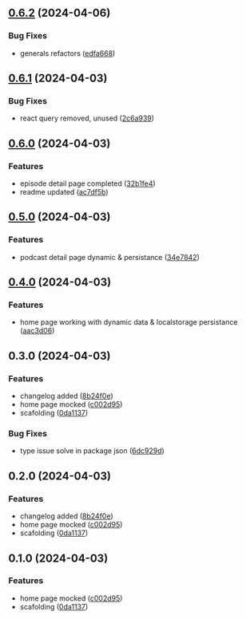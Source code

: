 

## [0.6.2](https://github.com/MarianoJimenezPerez/podcaster-app/compare/0.6.1...0.6.2) (2024-04-06)


### Bug Fixes

* generals refactors ([edfa668](https://github.com/MarianoJimenezPerez/podcaster-app/commit/edfa668a6bab0b074fd7c2f72090dc0d96f46e2f))

## [0.6.1](https://github.com/MarianoJimenezPerez/podcaster-app/compare/0.6.0...0.6.1) (2024-04-03)


### Bug Fixes

* react query removed, unused ([2c6a939](https://github.com/MarianoJimenezPerez/podcaster-app/commit/2c6a939a9339c0dfa3a634616cd1e1a3442ae44e))

## [0.6.0](https://github.com/MarianoJimenezPerez/podcaster-app/compare/0.5.0...0.6.0) (2024-04-03)


### Features

* episode detail page completed ([32b1fe4](https://github.com/MarianoJimenezPerez/podcaster-app/commit/32b1fe487141a38db8f36b83cec5d183119fb38a))
* readme updated ([ac7df5b](https://github.com/MarianoJimenezPerez/podcaster-app/commit/ac7df5b4be8bde93f34e93e5f3a4a2e416fa9dfe))

## [0.5.0](https://github.com/MarianoJimenezPerez/podcaster-app/compare/0.4.0...0.5.0) (2024-04-03)


### Features

* podcast detail page dynamic & persistance ([34e7842](https://github.com/MarianoJimenezPerez/podcaster-app/commit/34e784230e16575ec1679d21adbdd526d30ad00e))

## [0.4.0](https://github.com/MarianoJimenezPerez/podcaster-app/compare/0.3.0...0.4.0) (2024-04-03)


### Features

* home page working with dynamic data & localstorage persistance ([aac3d06](https://github.com/MarianoJimenezPerez/podcaster-app/commit/aac3d06213dbe1b01b9a05e04e8568ee06c3c2d3))

## 0.3.0 (2024-04-03)


### Features

* changelog added ([8b24f0e](https://github.com/MarianoJimenezPerez/podcaster-app/commit/8b24f0e0d62312617c487c898d65c130676d71d7))
* home page mocked ([c002d95](https://github.com/MarianoJimenezPerez/podcaster-app/commit/c002d950cd2378ce10f04560680dbcaa91c88b6f))
* scafolding ([0da1137](https://github.com/MarianoJimenezPerez/podcaster-app/commit/0da1137c199e87dc65c7cd1d0dd85d081921ede3))


### Bug Fixes

* type issue solve in package json ([6dc929d](https://github.com/MarianoJimenezPerez/podcaster-app/commit/6dc929d589a5485ea38b2839db9a19b74abb1125))

## 0.2.0 (2024-04-03)


### Features

* changelog added ([8b24f0e](https://github.com/MarianoJimenezPerez/podcaster-app/commit/8b24f0e0d62312617c487c898d65c130676d71d7))
* home page mocked ([c002d95](https://github.com/MarianoJimenezPerez/podcaster-app/commit/c002d950cd2378ce10f04560680dbcaa91c88b6f))
* scafolding ([0da1137](https://github.com/MarianoJimenezPerez/podcaster-app/commit/0da1137c199e87dc65c7cd1d0dd85d081921ede3))

## 0.1.0 (2024-04-03)


### Features

* home page mocked ([c002d95](https://github.com/MarianoJimenezPerez/podcaster-app/commit/c002d950cd2378ce10f04560680dbcaa91c88b6f))
* scafolding ([0da1137](https://github.com/MarianoJimenezPerez/podcaster-app/commit/0da1137c199e87dc65c7cd1d0dd85d081921ede3))
